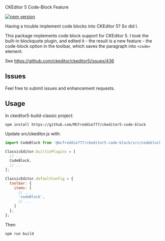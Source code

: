 CKEditor 5 Code-Block Feature

[![npm version](https://badge.fury.io/js/%40ckeditor%2Fckeditor5-block-quote.svg)](https://www.npmjs.com/package/@ckeditor/ckeditor5-block-quote)

Having a trouble implement code blocks into CKEditor 5? So did I.

This package implements code block support for CKEditor 5.
I took the built-in blockquote plugin, and edited it - the result is a new feature - the code-block option in the toolbar, which saves the paragraph into ```<code>``` element.

See https://github.com/ckeditor/ckeditor5/issues/436
  
## Issues

Feel free to submit issues and enhancement requests.

## Usage

In ckeditor5-build-classic project:

```
npm install https://github.com/MCFreddie777/ckeditor5-code-block
```

Update src/ckeditor.js with:

```js
import CodeBlock from '@mcfreddie777/ckeditor5-code-block/src/codeblock';

ClassicEditor.builtinPlugins = [
  // ...
  CodeBlock,
  // ...
];

ClassicEditor.defaultConfig = {
  toolbar: {
    items: [
      // ...
      'codeBlock',
      // ...
    ]
  },
};
```

Then

```
npm run build
```

